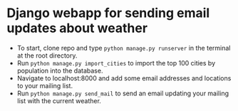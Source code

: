 # Django webapp for sending email updates about weather

- To start, clone repo and type `python manage.py runserver` in the terminal at the root directory. 
- Run `python manage.py import_cities` to import the top 100 cities by population into the database. 
- Navigate to localhost:8000 and add some email addresses and locations to your mailing list. 
- Run `python manage.py send_mail` to send an email updating your mailing list with the current weather. 
